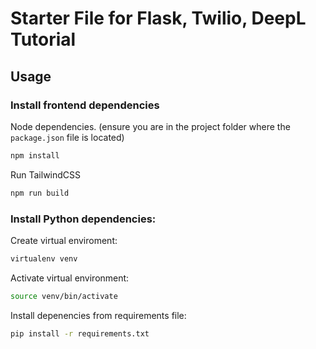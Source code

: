 # Starter File for Flask, Twilio, DeepL Tutorial


## Usage

### Install frontend dependencies
 
 Node dependencies.
 (ensure you are in the project folder where the `package.json` file is located)

 ```bash
 npm install
 ```

 Run TailwindCSS

 ```bash
 npm run build
 ```

### Install Python dependencies:

Create virtual enviroment:

```bash
virtualenv venv
```

Activate virtual environment:
```bash
source venv/bin/activate
```

Install depenencies from requirements file:
```bash
pip install -r requirements.txt
```
